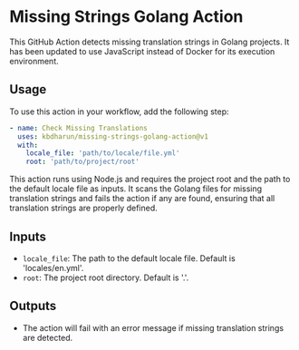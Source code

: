 # Missing Strings Golang Action

This GitHub Action detects missing translation strings in Golang projects. It has been updated to use JavaScript instead of Docker for its execution environment.

## Usage

To use this action in your workflow, add the following step:

```yaml
- name: Check Missing Translations
  uses: kbdharun/missing-strings-golang-action@v1
  with:
    locale_file: 'path/to/locale/file.yml'
    root: 'path/to/project/root'
```

This action runs using Node.js and requires the project root and the path to the default locale file as inputs. It scans the Golang files for missing translation strings and fails the action if any are found, ensuring that all translation strings are properly defined.

## Inputs

- `locale_file`: The path to the default locale file. Default is 'locales/en.yml'.
- `root`: The project root directory. Default is '.'.

## Outputs

- The action will fail with an error message if missing translation strings are detected.
